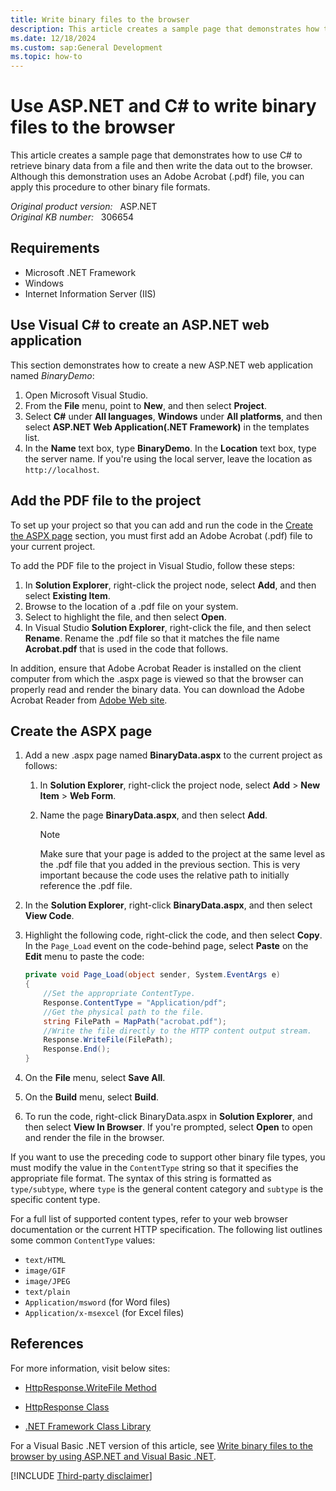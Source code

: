 ```yaml
---
title: Write binary files to the browser
description: This article creates a sample page that demonstrates how to use C# to retrieve binary data from a file and then write the data out to the browser. 
ms.date: 12/18/2024
ms.custom: sap:General Development
ms.topic: how-to
---
```

# Use ASP.NET and C# to write binary files to the browser

This article creates a sample page that demonstrates how to use C# to retrieve binary data from a file and then write the data out to the browser. Although this demonstration uses an Adobe Acrobat (.pdf) file, you can apply this procedure to other binary file formats.

_Original product version:_ &nbsp; ASP.NET  
_Original KB number:_ &nbsp; 306654

## Requirements

- Microsoft .NET Framework
- Windows
- Internet Information Server (IIS)

## Use Visual C# to create an ASP.NET web application

This section demonstrates how to create a new ASP.NET web application named *BinaryDemo*:

1. Open Microsoft Visual Studio.
2. From the **File** menu, point to **New**, and then select **Project**.
3. Select **C#** under **All languages**, **Windows** under **All platforms**, and then select **ASP.NET Web Application(.NET Framework)** in the templates list.
4. In the **Name** text box, type **BinaryDemo**. In the **Location** text box, type the server name. If you're using the local server, leave the location as `http://localhost`.

## Add the PDF file to the project

To set up your project so that you can add and run the code in the [Create the ASPX page](#create-the-aspx-page) section, you must first add an Adobe Acrobat (.pdf) file to your current project.

To add the PDF file to the project in Visual Studio, follow these steps:

1. In **Solution Explorer**, right-click the project node, select **Add**, and then select **Existing Item**.
2. Browse to the location of a .pdf file on your system.
3. Select to highlight the file, and then select **Open**.
4. In Visual Studio **Solution Explorer**, right-click the file, and then select **Rename**. Rename the .pdf file so that it matches the file name **Acrobat.pdf** that is used in the code that follows.

In addition, ensure that Adobe Acrobat Reader is installed on the client computer from which the .aspx page is viewed so that the browser can properly read and render the binary data. You can download the Adobe Acrobat Reader from [Adobe Web site](https://www.adobe.com/).

## Create the ASPX page

1. Add a new .aspx page named **BinaryData.aspx** to the current project as follows:

    1. In **Solution Explorer**, right-click the project node, select **Add** > **New Item** > **Web Form**.
    2. Name the page **BinaryData.aspx**, and then select **Add**.

        > [!NOTE]
        > Make sure that your page is added to the project at the same level as the .pdf file that you added in the previous section. This is very important because the code uses the relative path to initially reference the .pdf file.

2. In the **Solution Explorer**, right-click **BinaryData.aspx**, and then select **View Code**.
3. Highlight the following code, right-click the code, and then select **Copy**. In the `Page_Load` event on the code-behind page, select **Paste** on the **Edit** menu to paste the code:

    ```csharp
    private void Page_Load(object sender, System.EventArgs e)
    {
        //Set the appropriate ContentType.
        Response.ContentType = "Application/pdf";
        //Get the physical path to the file.
        string FilePath = MapPath("acrobat.pdf");
        //Write the file directly to the HTTP content output stream.
        Response.WriteFile(FilePath);
        Response.End();
    }
    ```

4. On the **File** menu, select **Save All**.
5. On the **Build** menu, select **Build**.
6. To run the code, right-click BinaryData.aspx in **Solution Explorer**, and then select **View In Browser**. If you're prompted, select **Open** to open and render the file in the browser.

If you want to use the preceding code to support other binary file types, you must modify the value in the `ContentType` string so that it specifies the appropriate file format. The syntax of this string is formatted as `type/subtype`, where `type` is the general content category and `subtype` is the specific content type.

For a full list of supported content types, refer to your web browser documentation or the current HTTP specification. The following list outlines some common `ContentType` values:

- `text/HTML`
- `image/GIF`
- `image/JPEG`
- `text/plain`
- `Application/msword` (for Word files)
- `Application/x-msexcel` (for Excel files)

## References

For more information, visit below sites:

- [HttpResponse.WriteFile Method](/dotnet/api/system.web.httpresponse.writefile)

- [HttpResponse Class](/dotnet/api/system.web.httpresponse)

- [.NET Framework Class Library](/previous-versions/gg145045(v=vs.110))

For a Visual Basic .NET version of this article, see [Write binary files to the browser by using ASP.NET and Visual Basic .NET](write-binary-files-browser-vb.md).

[!INCLUDE [Third-party disclaimer](../../../../includes/third-party-disclaimer.md)]
